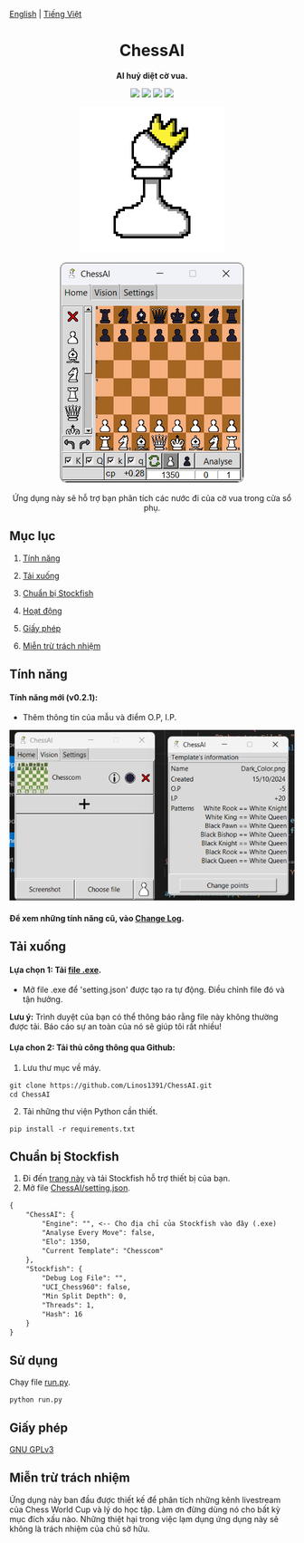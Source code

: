 [English](README.md) | [Tiếng Việt](README-vi.md)

<div align="center">

# ChessAI

**AI huỷ diệt cờ vua.**

[![][chessai-shield]][chessai-url]
[![][python-shield]][python-url]
[![][conda-shield]][conda-url]
[![][stockfish-shield]][stockfish-url]

[chessai-shield]: https://img.shields.io/badge/ChessAI-0.2.1-red
[chessai-url]: https://github.com/Linos1391/ChessAI
[python-shield]: https://img.shields.io/badge/Python-3.12+-yellow
[python-url]: https://www.python.org/downloads/
[conda-shield]: https://img.shields.io/badge/Anaconda-24.7+-grass
[conda-url]: https://www.anaconda.com/download
[stockfish-shield]: https://img.shields.io/badge/Stockfish-16+-green
[stockfish-url]: https://stockfishchess.org/download/

![Icon](assets/Icon128.png)

![ChessAI](assets/ChessAI.png)

Ứng dụng này sẽ hỗ trợ bạn phân tích các nước đi của cờ vua trong cửa sổ phụ.

</div>

## Mục lục

1. [Tính năng](#tính-năng)

2. [Tải xuống](#tải-xuống)

3. [Chuẩn bị Stockfish](#chuẩn-bị-stockfish)

4. [Hoạt động](#hoạt-động)

5. [Giấy phép](#giấy-phép)

6. [Miễn trừ trách nhiệm](#miễn-trừ-trách-nhiệm)

## Tính năng

#### Tính năng mới (v0.2.1):

- Thêm thông tin của mẫu và điểm O.P, I.P.

![features_11](assets/features_11.png)

#### Để xem những tính năng cũ, vào [Change Log](CHANGELOG-vi.md).

## Tải xuống

#### Lựa chọn 1: Tải [file .exe](https://github.com/Linos1391/ChessAI/releases/tag/exe-file).

- Mở file .exe để 'setting.json' được tạo ra tự động. Điều chỉnh file đó và tận hưởng.

**Lưu ý:** Trình duyệt của bạn có thể thông báo rằng file này không thường được tải. Báo cáo sự an toàn của nó sẽ giúp tôi rất nhiều!

#### Lựa chon 2: Tải thủ công thông qua Github:

1. Lưu thư mục về máy.

```
git clone https://github.com/Linos1391/ChessAI.git
cd ChessAI
```

2. Tải những thư viện Python cần thiết.

```
pip install -r requirements.txt
```

## Chuẩn bị Stockfish

1. Đi đến [trang này](https://stockfishchess.org/download/) và tải Stockfish hỗ trợ thiết bị của bạn.
2. Mở file [ChessAI/setting.json](ChessAI/setting.json).
```
{
    "ChessAI": {
        "Engine": "", <-- Cho địa chỉ của Stockfish vào đây (.exe)
        "Analyse Every Move": false,
        "Elo": 1350,
        "Current Template": "Chesscom"
    },
    "Stockfish": {
        "Debug Log File": "",
        "UCI_Chess960": false,
        "Min Split Depth": 0,
        "Threads": 1,
        "Hash": 16
    }
}
```

## Sử dụng

Chạy file [run.py](run.py).

```
python run.py
```

## Giấy phép

[GNU GPLv3](LICENSE)

## Miễn trừ trách nhiệm

Ứng dụng này ban đầu được thiết kế để phân tích những kênh livestream của Chess World Cup và lý do học tập. Làm ơn đừng dùng nó cho bất kỳ mục đích xấu nào. Những thiệt hại trong việc lạm dụng ứng dụng này sẽ không là trách nhiệm của chủ sở hữu.
